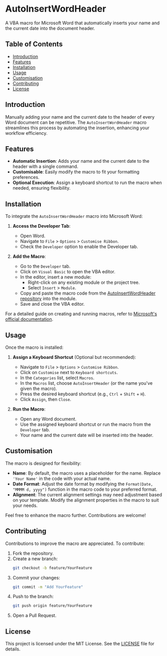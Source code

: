 # AutoInsertWordHeader

A VBA macro for Microsoft Word that automatically inserts your name and the current date into the document header.

## Table of Contents

- [Introduction](#introduction)
- [Features](#features)
- [Installation](#installation)
- [Usage](#usage)
- [Customisation](#customisation)
- [Contributing](#contributing)
- [License](#license)

## Introduction

Manually adding your name and the current date to the header of every Word document can be repetitive. The `AutoInsertWordHeader` macro streamlines this process by automating the insertion, enhancing your workflow efficiency.

## Features

- **Automatic Insertion**: Adds your name and the current date to the header with a single command.
- **Customisable**: Easily modify the macro to fit your formatting preferences.
- **Optional Execution**: Assign a keyboard shortcut to run the macro when needed, ensuring flexibility.

## Installation

To integrate the `AutoInsertWordHeader` macro into Microsoft Word:

1. **Access the Developer Tab**:
   - Open Word.
   - Navigate to `File` > `Options` > `Customise Ribbon`.
   - Check the `Developer` option to enable the Developer tab.

2. **Add the Macro**:
   - Go to the `Developer` tab.
   - Click on `Visual Basic` to open the VBA editor.
   - In the editor, insert a new module:
     - Right-click on any existing module or the project tree.
     - Select `Insert` > `Module`.
   - Copy and paste the macro code from the [AutoInsertWordHeader repository](https://github.com/Gabrielhj17/AutoInsertWordHeader/blob/main/code/AutoInsertHeader.bas) into the module.
   - Save and close the VBA editor.

For a detailed guide on creating and running macros, refer to [Microsoft's official documentation](https://support.microsoft.com/en-us/office/create-or-run-a-macro-c6b99036-905c-49a6-818a-dfb98b7c3c9c).

## Usage

Once the macro is installed:

1. **Assign a Keyboard Shortcut** (Optional but recommended):
   - Navigate to `File` > `Options` > `Customise Ribbon`.
   - Click on `Customise` next to `Keyboard shortcuts`.
   - In the `Categories` list, select `Macros`.
   - In the `Macros` list, choose `AutoInsertHeader` (or the name you've given the macro).
   - Press the desired keyboard shortcut (e.g., `Ctrl` + `Shift` + `H`).
   - Click `Assign`, then `Close`.

2. **Run the Macro**:
   - Open any Word document.
   - Use the assigned keyboard shortcut or run the macro from the `Developer` tab.
   - Your name and the current date will be inserted into the header.

## Customisation

The macro is designed for flexibility:

- **Name**: By default, the macro uses a placeholder for the name. Replace `'Your Name'` in the code with your actual name.
- **Date Format**: Adjust the date format by modifying the `Format(Date, "MMMM d, yyyy")` function in the macro code to your preferred format.
- **Alignment**: The current alignment settings may need adjustment based on your template. Modify the alignment properties in the macro to suit your needs.

Feel free to enhance the macro further. Contributions are welcome!

## Contributing

Contributions to improve the macro are appreciated. To contribute:

1. Fork the repository.
2. Create a new branch:
   ```bash
   git checkout -b feature/YourFeature
   ```
3. Commit your changes:
   ```bash
   git commit -m "Add YourFeature"
   ```
4. Push to the branch:
   ```bash
   git push origin feature/YourFeature
   ```
5. Open a Pull Request.

## License

This project is licensed under the MIT License. See the [LICENSE](https://github.com/Gabrielhj17/AutoInsertWordHeader/blob/main/LICENSE) file for details.

